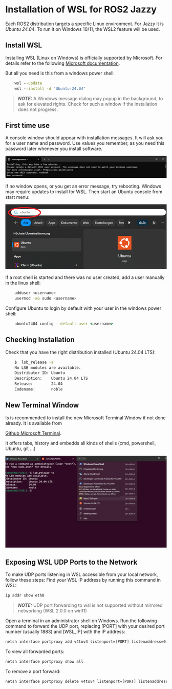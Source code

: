 # Installation of WSL for ROS2 Jazzy

Each ROS2 distribution targets a specific Linux environment. 
For Jazzy it is *Ubuntu 24.04*. To run it on Windows 10/11, 
the WSL2 feature will be used. 

## Install WSL 
Installing WSL (Linux on Windows) is officially supported by Microsoft.
For details refer to the following
[Microsoft documentation](https://learn.microsoft.com/en-us/windows/wsl/install).

But all you need is this from a windows power shell:

```bat
    wsl --update
    wsl --install -d "Ubuntu-24.04"
```

> **_NOTE:_**
A Windows message dialog may popup in the background, to ask for elevated rights. 
Check for such a window if the installation does not progress.

## First time use
A console window should appear with installation messages. It will ask you
for a user name and password. Use values you remember, as you need this password
later whenever you install software.

![Ubuntu First Time](./img/wsl_ubuntu_1st_start.png)

If no window opens, or you get an error message, try rebooting. Windows may
require updates to install for WSL. Then start an Ubuntu console from start menu:

![Ubuntu Start Menu](./img/ubuntu_start_menu.png)

If a root shell is started and there was no user created, add a user manually in the linux shell:
```bash
    adduser <username>
    usermod -aG sudo <username>
```

Configure Ubuntu to login by default with your user in the windows power shell:
```bat
    ubuntu2404 config --default-user <username>
```

## Checking Installation
Check that you have the right distribution installed (Ubuntu 24.04 LTS):

```bash
    $  lsb_release -a
    No LSB modules are available.
    Distributor ID: Ubuntu
    Description:    Ubuntu 24.04 LTS
    Release:        24.04
    Codename:       noble
```

## New Terminal Window
Is is recommended to install the new Microsoft Terminal Window 
if not done already. It is available from

[Github Microsoft Terminal](https://github.com/microsoft/terminal).

It offers tabs, history and embedds all kinds of shells (cmd, powershell, Ubuntu, git ...)

![New Shell](./img/new_shell.png)

## Exposing WSL UDP Ports to the Network
To make UDP ports listening in WSL accessible from your local network, follow these steps:
Find your WSL IP address by running this command in WSL:
```bash
ip addr show eth0
```
> **_NOTE:_**
UDP port forwarding to wsl is not supported without mirrored networking (WSL 2.0.0 on win11)

Open a terminal in an administrator shell on Windows.
Run the following command to forward the UDP port, replacing [PORT] with your desired port number (usually 1883) and [WSL_IP] with the IP address:
```bat
netsh interface portproxy add v4tov4 listenport=[PORT] listenaddress=0.0.0.0 connectport=[PORT] connectaddress=[WSL_IP]
```

To view all forwarded ports:
```bat
netsh interface portproxy show all
```
To remove a port forward:
```bat
netsh interface portproxy delete v4tov4 listenport=[PORT] listenaddress=0.0.0.0
```